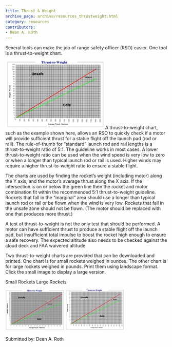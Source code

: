 ```yaml
---
title: Thrust & Weight
archive_page: archive/resources_thrustweight.html
category: resources
contributors:
- Dean A. Roth
---
```

Several tools can make the job of range safety officer (RSO) easier. One tool is a thrust-to-weight chart.

![](/images/thrustweight_hpr-s.jpg)A thrust-to-weight chart, such as the example shown here, allows an RSO to quickly check if a motor will provide sufficient thrust for a stable flight off the launch pad (rod or rail). The rule-of-thumb for “standard” launch rod and rail lengths is a thrust-to-weight ratio of 5:1. The guideline works in most cases. A lower thrust-to-weight ratio can be used when the wind speed is very low to zero or when a longer than typical launch rod or rail is used. Higher winds may require a higher thrust-to-weight ratio to ensure a stable flight.

The charts are used by finding the rocket’s weight (including motor) along the Y axis, and the motor’s average thrust along the X axis. If the intersection is on or below the green line then the rocket and motor combination fit within the recommended 5:1 thrust-to-weight guideline. Rockets that fall in the “marginal” area should use a longer than typical launch rod or rail or be flown when the wind is very low. Rockets that fall in the unsafe zone should not be flown. (The motor should be replaced with one that produces more thrust.)

A test of thrust-to-weight is not the only test that should be performed. A motor can have sufficient thrust to produce a stable flight off the launch pad, but insufficient total impulse to boost the rocket high enough to ensure a safe recovery. The expected altitude also needs to be checked against the cloud deck and FAA waivered altitude.

Two thrust-to-weight charts are provided that can be downloaded and printed. One chart is for small rockets weighed in ounces. The other chart is for large rockets weighed in pounds. Print them using landscape format. Click the small image to display a large version.

Small Rockets Large Rockets

[![](/images/thrustweight_lpr-vs.jpg)](/images/thrustweight_lpr.jpg)[![](/images/thrustweight_hpr-vs.jpg)](/images/thrustweight_hpr.jpg)

Submitted by: Dean A. Roth


